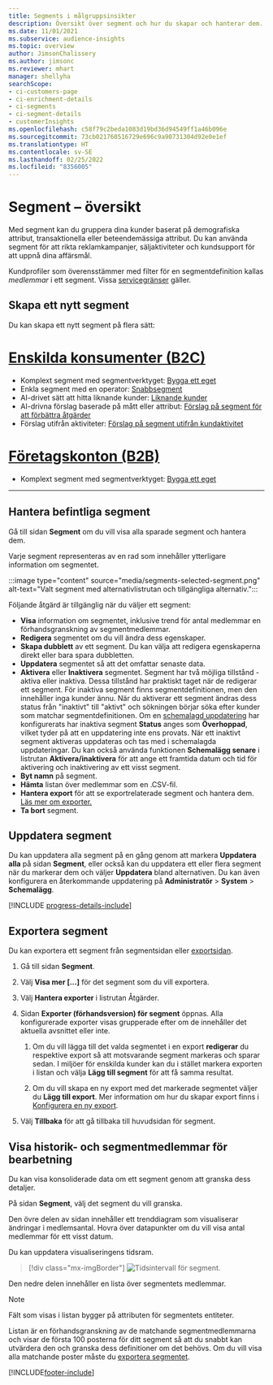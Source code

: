 ```yaml
---
title: Segments i målgruppsinsikter
description: Översikt över segment och hur du skapar och hanterar dem.
ms.date: 11/01/2021
ms.subservice: audience-insights
ms.topic: overview
author: JimsonChalissery
ms.author: jimsonc
ms.reviewer: mhart
manager: shellyha
searchScope:
- ci-customers-page
- ci-enrichment-details
- ci-segments
- ci-segment-details
- customerInsights
ms.openlocfilehash: c58f79c2beda1083d19bd36d94549ff1a46b096e
ms.sourcegitcommit: 73cb021760516729e696c9a90731304d92e0e1ef
ms.translationtype: HT
ms.contentlocale: sv-SE
ms.lasthandoff: 02/25/2022
ms.locfileid: "8356005"
---
```

# <a name="segments-overview"></a>Segment – översikt

Med segment kan du gruppera dina kunder baserat på demografiska attribut, transaktionella eller beteendemässiga attribut. Du kan använda segment för att rikta reklamkampanjer, säljaktiviteter och kundsupport för att uppnå dina affärsmål.

Kundprofiler som överensstämmer med filter för en segmentdefinition kallas *medlemmar* i ett segment. Vissa [servicegränser](/dynamics365/customer-insights/service-limits) gäller.

## <a name="create-a-new-segment"></a>Skapa ett nytt segment

Du kan skapa ett nytt segment på flera sätt: 

# <a name="individual-consumers-b-to-c"></a>[Enskilda konsumenter (B2C)](#tab/b2c)

- Komplext segment med segmentverktyget: [Bygga ett eget](segment-builder.md#create-a-new-segment) 
- Enkla segment med en operator: [Snabbsegment](segment-builder.md#quick-segments) 
- AI-drivet sätt att hitta liknande kunder: [Liknande kunder](find-similar-customer-segments.md) 
- AI-drivna förslag baserade på mått eller attribut: [Förslag på segment för att förbättra åtgärder](suggested-segments.md) 
- Förslag utifrån aktiviteter: [Förslag på segment utifrån kundaktivitet](suggested-segments-activity.md) 

# <a name="business-accounts-b-to-b"></a>[Företagskonton (B2B)](#tab/b2b)

- Komplext segment med segmentverktyget: [Bygga ett eget](segment-builder.md#create-a-new-segment)

---

## <a name="manage-existing-segments"></a>Hantera befintliga segment

Gå till sidan **Segment** om du vill visa alla sparade segment och hantera dem.

Varje segment representeras av en rad som innehåller ytterligare information om segmentet.

:::image type="content" source="media/segments-selected-segment.png" alt-text="Valt segment med alternativlistrutan och tillgängliga alternativ.":::

Följande åtgärd är tillgänglig när du väljer ett segment:

- **Visa** information om segmentet, inklusive trend för antal medlemmar en förhandsgranskning av segmentmedlemmar.
- **Redigera** segmentet om du vill ändra dess egenskaper.
- **Skapa dubblett** av ett segment. Du kan välja att redigera egenskaperna direkt eller bara spara dubbletten.
- **Uppdatera** segmentet så att det omfattar senaste data.
- **Aktivera** eller **Inaktivera** segmentet. Segment har två möjliga tillstånd - aktiva eller inaktiva. Dessa tillstånd har praktiskt taget när de redigerar ett segment. För inaktiva segment finns segmentdefinitionen, men den innehåller inga kunder ännu. När du aktiverar ett segment ändras dess status från "inaktivt" till "aktivt" och sökningen börjar söka efter kunder som matchar segmentdefinitionen. Om en [schemalagd uppdatering](system.md#schedule-tab) har konfigurerats har inaktiva segment **Status** anges som **Överhoppad**, vilket tyder på att en uppdatering inte ens provats. När ett inaktivt segment aktiveras uppdateras och tas med i schemalagda uppdateringar.
  Du kan också använda funktionen **Schemalägg senare** i listrutan **Aktivera/inaktivera** för att ange ett framtida datum och tid för aktivering och inaktivering av ett visst segment.
- **Byt namn** på segment.
- **Hämta** listan över medlemmar som en .CSV-fil.
- **Hantera export** för att se exportrelaterade segment och hantera dem. [Läs mer om exporter.](export-destinations.md)
- **Ta bort** segment.

## <a name="refresh-segments"></a>Uppdatera segment

Du kan uppdatera alla segment på en gång genom att markera **Uppdatera alla** på sidan **Segment**, eller också kan du uppdatera ett eller flera segment när du markerar dem och väljer **Uppdatera** bland alternativen. Du kan även konfigurera en återkommande uppdatering på **Administratör** > **System** > **Schemalägg**.

[!INCLUDE [progress-details-include](../includes/progress-details-pane.md)]

## <a name="export-segments"></a>Exportera segment

Du kan exportera ett segment från segmentsidan eller [exportsidan](export-destinations.md). 

1. Gå till sidan **Segment**.

1. Välj **Visa mer [...]** för det segment som du vill exportera.

1. Välj **Hantera exporter** i listrutan Åtgärder.

1. Sidan **Exporter (förhandsversion) för segment** öppnas. Alla konfigurerade exporter visas grupperade efter om de innehåller det aktuella avsnittet eller inte.

   1. Om du vill lägga till det valda segmentet i en export **redigerar** du respektive export så att motsvarande segment markeras och sparar sedan. I miljöer för enskilda kunder kan du i stället markera exporten i listan och välja **Lägg till segment** för att få samma resultat.

   1. Om du vill skapa en ny export med det markerade segmentet väljer du **Lägg till export**. Mer information om hur du skapar export finns i [Konfigurera en ny export](export-destinations.md#set-up-a-new-export).

1. Välj **Tillbaka** för att gå tillbaka till huvudsidan för segment.

## <a name="view-processing-history-and-segment-members"></a>Visa historik- och segmentmedlemmar för bearbetning

Du kan visa konsoliderade data om ett segment genom att granska dess detaljer.

På sidan **Segment**, välj det segment du vill granska.

Den övre delen av sidan innehåller ett trenddiagram som visualiserar ändringar i medlemsantal. Hovra över datapunkter om du vill visa antal medlemmar för ett visst datum.

Du kan uppdatera visualiseringens tidsram.

> [!div class="mx-imgBorder"]
> ![Tidsintervall för segment.](media/segment-time-range.png "Tidsintervall för segment")

Den nedre delen innehåller en lista över segmentets medlemmar.

> [!NOTE]
> Fält som visas i listan bygger på attributen för segmentets entiteter.
>
>Listan är en förhandsgranskning av de matchande segmentmedlemmarna och visar de första 100 posterna för ditt segment så att du snabbt kan utvärdera den och granska dess definitioner om det behövs. Om du vill visa alla matchande poster måste du [exportera segmentet](export-destinations.md).


[!INCLUDE[footer-include](../includes/footer-banner.md)]